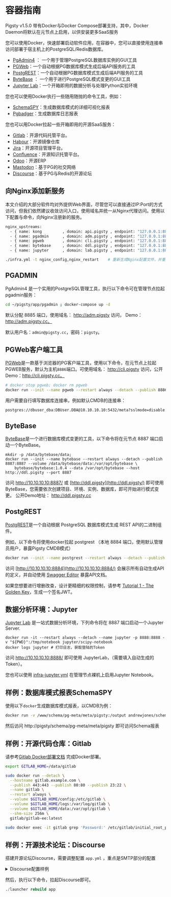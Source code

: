 # 容器指南

Pigsty v1.5.0 带有Docker与Docker Compose部署支持，其中，Docker Daemon将默认在元节点上启用，以供安装更多SaaS服务

您可以使用Docker，快速部署启动软件应用，在容器中，您可以直接使用连接串访问部署于宿主机上的PostgreSQL/Redis数据库。

* [PgAdmin4](#PG管理工具：PgAdmin) ： 一个用于管理PostgreSQL数据库实例的GUI工具
* [PGWeb](#PGWeb客户端工具)：一个自动根据PG数据库模式生成后端API服务的工具
* [PostgREST](#自动后端API：PostgREST)：一个自动根据PG数据库模式生成后端API服务的工具
* [ByteBase](#模式迁移工具：ByteBase) ： 一个用于进行PostgreSQL模式变更的GUI工具
* [Jupyter Lab](#数据分析环境：Jupyter)：一个开箱即用的数据分析与处理Python实验环境

您也可以使用Docker执行一些随用随抛的命令工具，例如：

* [SchemaSPY](#数据库模式报表SchemaSPY)：生成数据库模式的详细可视化报表
* [Pgbadger](#数据库日志报表)：生成数据库日志报表

您也可以用Docker拉起一些开箱即用的开源SaaS服务：

* [Gitlab](#Gitlab)：开源代码托管平台。
* [Habour](#Habour)：开源镜像仓库
* [Jira](#Jira)：开源项目管理平台。
* [Confluence](#Confluence)：开源知识托管平台。
* [Odoo](#Odoo)：开源ERP
* [Mastodon](#Mastodon)：基于PG的社交网络
* [Discourse](#Discourse)：基于PG与Redis的开源论坛



## 向Nginx添加新服务

本文介绍的大部分软件均对外提供Web界面，尽管您可以直接通过IP:Port的方式访问，但我们依然建议收敛访问入口，使用域名并统一从Nginx代理访问。使用以下配置与命令，向Nginx注册新的服务。

```bash
nginx_upstreams:
  - { name: kong         , domain: api.pigsty , endpoint: "127.0.0.1:8880"   } #== v optional ==#
  - { name: pgadmin      , domain: adm.pigsty , endpoint: "127.0.0.1:8885"   }
  - { name: pgweb        , domain: cli.pigsty , endpoint: "127.0.0.1:8886"   }
  - { name: bytebase     , domain: ddl.pigsty , endpoint: "127.0.0.1:8887"   }
  - { name: jupyter      , domain: lab.pigsty , endpoint: "127.0.0.1:8888"   }

./infra.yml -t nginx_config,nginx_restart    # 重新生成Nginx配置文件，并重启生效
```





## PGADMIN

PgAdmin4 是一个实用的PostgreSQL管理工具，执行以下命令可在管理节点拉起 pgadmin服务：

```bash
cd ~/pigsty/app/pgadmin ; docker-compose up -d
```

默认分配 8885 端口，使用域名： http://adm.pigsty 访问， Demo：http://adm.pigsty.cc。

默认用户名：`admin@pigsty.cc`，密码：`pigsty`。



## PGWeb客户端工具

[PGWeb](https://github.com/sosedoff/pgweb)是一款基于浏览器的PG客户端工具，使用以下命令，在元节点上拉起PGWEB服务，默认为主机`8886`端口。可使用域名： http://cli.pigsty 访问，公开Demo：http://cli.pigsty.cc。

```bash
# docker stop pgweb; docker rm pgweb
docker run --init --name pgweb --restart always --detach --publish 8886:8081 sosedoff/pgweb
```

用户需要自行填写数据库连接串，例如默认CMDB的连接串：

`postgres://dbuser_dba:DBUser.DBA@10.10.10.10:5432/meta?sslmode=disable`



## ByteBase

[ByteBase](https://bytebase.com/)是一个进行数据库模式变更的工具，以下命令将在元节点 8887 端口启动一个ByteBase。

```
mkdir -p /data/bytebase/data;
docker run --init --name bytebase --restart always --detach --publish 8887:8887 --volume /data/bytebase/data:/var/opt/bytebase \
    bytebase/bytebase:1.0.4 --data /var/opt/bytebase --host http://ddl.pigsty --port 8887
```

访问 http://10.10.10.10:8887/ 或 [http://ddl.pigsty](http://ddl.pigsty/) 即可使用 ByteBase，您需要依次创建项目、环境、实例、数据库，即可开始进行模式变更。 公开Demo地址： http://ddl.pigsty.cc



## PostgREST

[PostgREST](https://postgrest.org/en/stable/index.html)是一个自动根据 PostgreSQL 数据库模式生成 REST API的二进制组件。

例如，以下命令将使用docker拉起 postgrest （本地 8884 端口，使用默认管理员用户，暴露Pigsty CMDB模式）

```bash
docker run --init --name postgrest --restart always --detach --publish 8884:8081 postgrest/postgrest
```

访问 [http://10.10.10.10:8884](http://10.10.10.10:8884/) 会展示所有自动生成API的定义，并自动使用 [Swagger Editor](http://home.pigsty.cc:8883) 暴露API文档。

如果您想要进行增删改查，设计更精细的权限控制，请参考 [Tutorial 1 - The Golden Key](https://postgrest.org/en/stable/tutorials/tut1.html)，生成一个签名JWT。



## 数据分析环境：Jupyter

[Jupyter Lab](https://github.com/jupyter/docker-stacks) 是一站式数据分析环境，下列命令将在 8887 端口启动一个Jupyter Server.

```
docker run -it --restart always --detach --name jupyter -p 8888:8888 -v "${PWD}":/tmp/notebook jupyter/scipy-notebook
docker logs jupyter # 打印日志，获取登陆的Token
```

访问 http://10.10.10.10:8888/ 即可使用 JupyterLab，（需要填入自动生成的Token）。

您也可以使用 [infra-jupyter.yml](https://github.com/Vonng/pigsty/blob/feef4bd293fa3e4b7cc55c59ea39aa43ad0e1ee9/docs/zh-cn/p-infra.md#infra-jupyter) 在管理节点裸机上启用Jupyter Notebook。



## 样例：数据库模式报表SchemaSPY

使用以下`docker`生成数据库模式报表，以CMDB为例：

```bash
docker run -v /www/schema/pg-meta/meta/pigsty:/output andrewjones/schemaspy-postgres:latest -host 10.10.10.10 -port 5432 -u dbuser_dba -p DBUser.DBA -db meta -s pigsty
```

然后访问 http://pigsty/schema/pg-meta/meta/pigsty 即可访问Schema报表





## 样例：开源代码仓库：Gitlab

请参考[Gitlab Docker部署文档](https://docs.gitlab.com/ee/install/docker.html) 完成Docker部署。

```bash
export GITLAB_HOME=/data/gitlab

sudo docker run --detach \
  --hostname gitlab.example.com \
  --publish 443:443 --publish 80:80 --publish 23:22 \
  --name gitlab \
  --restart always \
  --volume $GITLAB_HOME/config:/etc/gitlab \
  --volume $GITLAB_HOME/logs:/var/log/gitlab \
  --volume $GITLAB_HOME/data:/var/opt/gitlab \
  --shm-size 256m \
  gitlab/gitlab-ee:latest
  
sudo docker exec -it gitlab grep 'Password:' /etc/gitlab/initial_root_password
```



## 样例：开源技术论坛：Discourse

搭建开源论坛Discourse，需要调整配置 `app.yml` ，重点是SMTP部分的配置

<details><summary>Discourse配置样例</summary>

```yaml
templates:
  - "templates/web.china.template.yml"
  - "templates/postgres.template.yml"
  - "templates/redis.template.yml"
  - "templates/web.template.yml"
  - "templates/web.ratelimited.template.yml"
## Uncomment these two lines if you wish to add Lets Encrypt (https)
# - "templates/web.ssl.template.yml"
# - "templates/web.letsencrypt.ssl.template.yml"
expose:
  - "80:80"   # http
  - "443:443" # https
params:
  db_default_text_search_config: "pg_catalog.english"
  db_shared_buffers: "768MB"
env:
  LC_ALL: en_US.UTF-8
  LANG: en_US.UTF-8
  LANGUAGE: en_US.UTF-8
  EMBER_CLI_PROD_ASSETS: 1
  UNICORN_WORKERS: 4
  DISCOURSE_HOSTNAME: forum.pigsty
  DISCOURSE_DEVELOPER_EMAILS: 'fengruohang@outlook.com,rh@vonng.com'
  DISCOURSE_SMTP_ENABLE_START_TLS: false
  DISCOURSE_SMTP_AUTHENTICATION: login
  DISCOURSE_SMTP_OPENSSL_VERIFY_MODE: none
  DISCOURSE_SMTP_ADDRESS: smtpdm.server.address
  DISCOURSE_SMTP_PORT: 80
  DISCOURSE_SMTP_USER_NAME: no_reply@mail.pigsty.cc
  DISCOURSE_SMTP_PASSWORD: "<password>"
  DISCOURSE_SMTP_DOMAIN: mail.pigsty.cc
volumes:
  - volume:
      host: /var/discourse/shared/standalone
      guest: /shared
  - volume:
      host: /var/discourse/shared/standalone/log/var-log
      guest: /var/log

hooks:
  after_code:
    - exec:
        cd: $home/plugins
        cmd:
          - git clone https://github.com/discourse/docker_manager.git
run:
  - exec: echo "Beginning of custom commands"
  # - exec: rails r "SiteSetting.notification_email='no_reply@mail.pigsty.cc'"
  - exec: echo "End of custom commands"
```

</details>

然后，执行以下命令，拉起Discourse即可。

```sql
./launcher rebuild app
```







